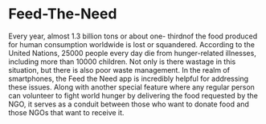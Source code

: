 # Feed-The-Need
Every year, almost 1.3 billion tons or about one- thirdnof the food produced for human consumption worldwide is lost or squandered. According to the United Nations, 25000 people every day die from hunger-related illnesses, including more than 10000 children. Not only is there wastage in this situation, but there is also poor waste management. In the realm of smartphones, the Feed the Need app is incredibly helpful for addressing these issues. Along with another special feature where any regular person can volunteer to fight world hunger by delivering the food requested by the NGO, it serves as a conduit between those who want to donate food and those NGOs that want to receive it.
